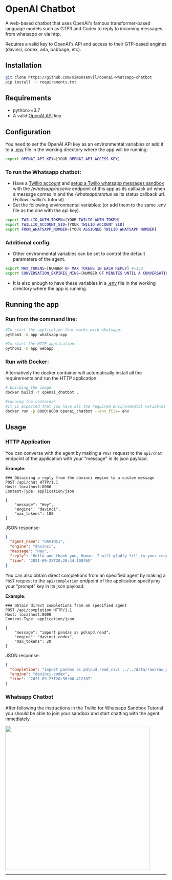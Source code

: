 OpenAI Chatbot
==============================

A web-based chatbot that uses OpenAI's famous transformer-based language models such as GTP3 and Codex to reply to incoming messages from whatsapp or via http.

Requires a valid key to OpenAI's API and access to their GTP-based engines (davinci, codex, ada, babbage, etc).

Installation
------
```bash
git clone https://github.com/simonsanvil/openai-whatsapp-chatbot
pip install -r requirements.txt
``` 

Requirements
-----------

-  python>=3.7
- A valid [OpenAI API](https://beta.openai.com/) key

Configuration
--------------------

You need to set the OpenAI API key as an environmental variables or add it to a [.env](https://github.com/laravel/laravel/blob/master/.env.example) file in the working directory where the app will be running:
```bash
export OPENAI_API_KEY=[YOUR OPENAI API ACCESS KEY]
```

### To run the Whatsapp chatbot:
- Have a [Twillio account](https://www.twilio.com/) and [setup a Twilio whatsapp messages sandbox](https://console.twilio.com/us1/develop/sms/try-it-out/whatsapp-learn?frameUrl=%2Fconsole%2Fsms%2Fwhatsapp%2Flearn%3Fx-target-region%3Dus1) with the */whatsapp/receive* endpoint of this app as its callback url when a message comes in and the */whatsapp/status* as its status callback url. (Follow Twillio's tutorial)
- Set the following environmental variables: (or add them to the same .env file as the one with the api key).
```bash
export TWILLIO_AUTH_TOKEN=[YOUR TWILIO AUTH TOKEN]
export TWILLIO_ACCOUNT_SID=[YOUR TWILIO ACCOUNT SID]
export FROM_WHATSAPP_NUMBER=[YOUR ASSIGNED TWILIO WHATSAPP NUMBER]
```

### Additional config:

- Other environmental variables can be set to control the default parameters of the agent.

```bash
export MAX_TOKENS=[NUMBER OF MAX TOKENS IN EACH REPLY] #=150
export CONVERSATION_EXPIRES_MINS=[NUMBER OF MINUTES UNTIL A CONVERSATION IS ERASED FROM MEMORY] #=180
```
- It is also enough to have these variables in a [.env](https://github.com/laravel/laravel/blob/master/.env.example) file in the working directory where the app is running.


Running the app
---------
### Run from the command line:

```bash
#To start the application that works with whatsapp:
python3 -m app whatsapp-app
```

```bash
#To start the HTTP application:
python3 -m app webapp
```

### Run with Docker:

Alternatively the docker container will automatically install all the requirements and run the HTTP application.

```bash
# building the image
docker build -t openai_chatbot .

#running the container
#It is expected that you have all the required environmental variables in a .env file
docker run -p 8000:8000 openai_chatbot --env_file=.env
```

Usage
-------
### HTTP Application


You can converse with the agent by making a `POST` request to the `api/chat` endpoint of the application with your "message" in its json payload.

**Example:**


```http
### Obtaining a reply from the davinci engine to a custom message
POST /api/chat HTTP/1.1
Host: localhost:8000
Content-Type: application/json

{
    "message": "Hey",
    "engine": "davinci",
    "max_tokens": 100
}
```

JSON response: 

```json
{
  "agent_name": "DAVINCI",
  "engine": "davinci",
  "message": "Hey",
  "reply": "Hello and thank you, Human. I will gladly fill in your request. Please let me know if you need anything else.",
  "time": "2021-09-25T20:28:44.100765"
}
```

You can also obtain direct completions from an specified agent by making a `POST` request to the `api/completion` endpoint of the application specifying your "prompt" key in its json payload.

**Example:**

```http
### Obtain direct completions from an specified agent
POST /api/completion HTTP/1.1
Host: localhost:8000
Content-Type: application/json

{
    "message": "import pandas as pd\npd.read",
    "engine": "davinci-codex",
    "max_tokens": 20
}
```

JSON response: 

```json
{
  "completion": "import pandas as pd\npd.read_csv('../../data/raw/raw_data.csv')\n",
  "engine": "davinci-codex",
  "time": "2021-09-25T20:36:00.412107"
}
```

### Whatsapp Chatbot

After following the instructions in the Twilio for Whatsapp Sandbox Tutorial you should be able to join your sandbox and start chatting with the agent inmediately

<img src="https://i.imgur.com/1tD5o9h.jpeg" width="450"/>



--------
